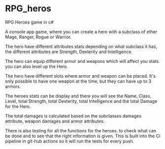 # RPG_heros
RPG Heroes game in c# 


A console app game, where you can create a hero with a subclass of ether Mage, Ranger, Rogue or Warrior. 

The hero have different attributes stats depending on what subclass it has, the different attributes are Strength, Dexterity and Intelligence. 

The hero can equip different armor and weapons which will affect you stats. you can also level up the Hero.

The hero have different slots where armor and weapon can be placed. 
It's only possible to have one weapon at the time, but they can have up to 3 armors. 


The heroes stats can be display and there you will see the Name, Class, Level, total Strength, total Dexterity, total Intelligence and the total Damage for the Hero. 

The total damages is calculated based on the subclasses damages attribute, weapon damages and armor attributes. 


There is also testing for all the functions for the heroes. to check what can be done and to see that the right information is given. 
This is built into the Ci pipeline in git-hub actions so it will run the tests for every push. 